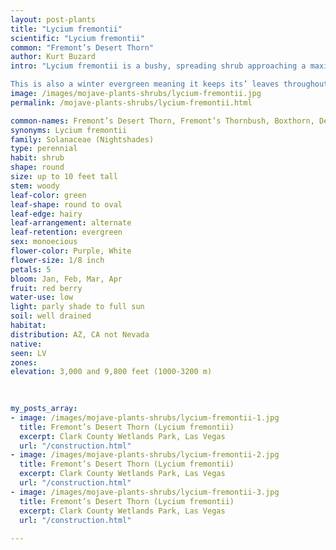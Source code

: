 ```yaml
---
layout: post-plants
title: "Lycium fremontii"
scientific: "Lycium fremontii"
common: "Fremont’s Desert Thorn"
author: Kurt Buzard
intro: "Lycium fremontii is a bushy, spreading shrub approaching a maximum height of 10 feet (3 m) with many thorny, leafy branches. The fleshy leaves are oval in shape and up to 1 inch (2.5 cm) long. Parts of the plant are coated in glandular hairs.

This is also a winter evergreen meaning it keeps its’ leaves throughout the winter. Flowers appear during two seasons, from February through May and from August through December.Flowers are purple, with darker purple veins; flowers are not pendulous; floral tube funnel-shaped; calyx lobes rarely more than ¼ inch as long as the floral tube, corolla lobes purple, unequal stamens included in floral tube. The inflorescence is a small cluster of tubular flowers roughly 1–2 cm (0.39–0.79 in) long including the cylindrical calyx of fleshy sepals at the base. The flower is light to deep purple with purple veining. The corolla is a narrow tube opening into usually five lobes. The fruit is a red berry 6–8 cm (2.4–3.1 in) wide."
image: /images/mojave-plants-shrubs/lycium-fremontii.jpg
permalink: /mojave-plants-shrubs/lycium-fremontii.html

common-names: Fremont’s Desert Thorn, Fremont’s Thornbush, Boxthorn, Desert Thorn, Fremont Wolfberry
synonyms: Lycium fremontii
family: Solanaceae (Nightshades)
type: perennial
habit: shrub
shape: round
size: up to 10 feet tall
stem: woody
leaf-color: green
leaf-shape: round to oval
leaf-edge: hairy
leaf-arrangement: alternate
leaf-retention: evergreen
sex: monoecious
flower-color: Purple, White
flower-size: 1/8 inch
petals: 5
bloom: Jan, Feb, Mar, Apr
fruit: red berry
water-use: low
light: parly shade to full sun
soil: well drained
habitat: 
distribution: AZ, CA not Nevada
native: 
seen: LV
zones: 
elevation: 3,000 and 9,800 feet (1000-3200 m)
 
   

my_posts_array:
- image: /images/mojave-plants-shrubs/lycium-fremontii-1.jpg
  title: Fremont’s Desert Thorn (Lycium fremontii)
  excerpt: Clark County Wetlands Park, Las Vegas
  url: "/construction.html"
- image: /images/mojave-plants-shrubs/lycium-fremontii-2.jpg
  title: Fremont’s Desert Thorn (Lycium fremontii)
  excerpt: Clark County Wetlands Park, Las Vegas
  url: "/construction.html"
- image: /images/mojave-plants-shrubs/lycium-fremontii-3.jpg
  title: Fremont’s Desert Thorn (Lycium fremontii)
  excerpt: Clark County Wetlands Park, Las Vegas
  url: "/construction.html"
 
---
```

  
  
 <p></p>
  